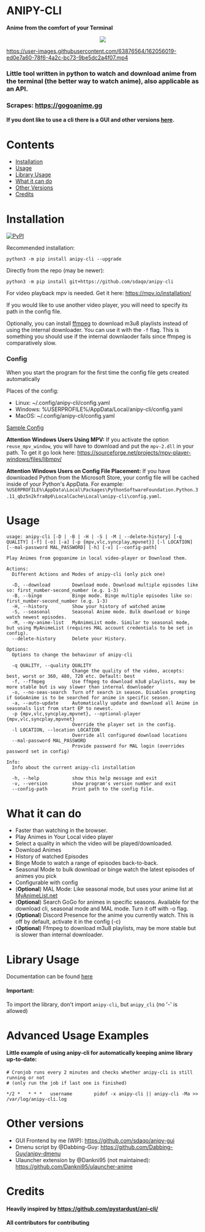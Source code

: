 # ANIPY-CLI
**Anime from the comfort of your Terminal**

<p align="center"><img src="https://github.com/sdaqo/anipy-cli/assets/63876564/f0ce4cb9-ef82-4045-8392-8aefc40a7ec6" /> </p>



https://user-images.githubusercontent.com/63876564/162056019-ed0e7a60-78f6-4a2c-bc73-9be5dc2a4f07.mp4

### Little tool written in python to watch and download anime from the terminal (the better way to watch anime), also applicable as an API.

### Scrapes: https://gogoanime.gg

#### If you dont like to use a cli there is a GUI and other versions [here](#other-versions).

# Contents

- [Installation](#Installation)
- [Usage](#Usage)
- [Library Usage](#library-usage)
- [What it can do](#what-it-can-do)
- [Other Versions](#other-versions)
- [Credits](#Credits)

# Installation

<a href="https://pypi.org/project/anipy-cli/">![PyPI](https://img.shields.io/pypi/v/anipy-cli?style=for-the-badge)</a>

Recommended installation:

`python3 -m pip install anipy-cli --upgrade`

Directly from the repo (may be newer):

`python3 -m pip install git+https://github.com/sdaqo/anipy-cli`

For video playback mpv is needed. Get it here: https://mpv.io/installation/

If you would like to use another video player, you will need to specify its path in the config file.

Optionally, you can install [ffmpeg](https://ffmpeg.org/download.html) to download m3u8 playlists instead of using the internal downloader. You can use it with the `-f` flag. This is something you should use if the internal downlaoder fails since ffmpeg is comparatively slow.

### Config

When you start the program for the first time the config file gets created automatically

Places of the config:

- Linux: ~/.config/anipy-cli/config.yaml
- Windows: %USERPROFILE%/AppData/Local/anipy-cli/config.yaml
- MacOS: ~/.config/anipy-cli/config.yaml

[Sample Config](https://github.com/sdaqo/anipy-cli/blob/master/docs/sample_config.yaml)

**Attention Windows Users Using MPV:** If you activate the option `reuse_mpv_window`, you will have to download and put the `mpv-2.dll` in your path. To get it go look here: https://sourceforge.net/projects/mpv-player-windows/files/libmpv/

**Attention Windows Users on Config File Placement:** If you have downloaded Python from the Microsoft Store, your config file will be cached inside of your Python's AppData. For example: `%USERPROFILE%\AppData\Local\Packages\PythonSoftwareFoundation.Python.3.11_qbz5n2kfra8p0\LocalCache\Local\anipy-cli\config.yaml`.

# Usage

```
usage: anipy-cli [-D | -B | -H | -S | -M | --delete-history] [-q QUALITY] [-f] [-o] [-a] [-p {mpv,vlc,syncplay,mpvnet}] [-l LOCATION] [--mal-password MAL_PASSWORD] [-h] [-v] [--config-path]

Play Animes from gogoanime in local video-player or Download them.

Actions:
  Different Actions and Modes of anipy-cli (only pick one)

  -D, --download        Download mode. Download multiple episodes like so: first_number-second_number (e.g. 1-3)
  -B, --binge           Binge mode. Binge multiple episodes like so: first_number-second_number (e.g. 1-3)
  -H, --history         Show your history of watched anime
  -S, --seasonal        Seasonal Anime mode. Bulk download or binge watch newest episodes.
  -M, --my-anime-list   MyAnimeList mode. Similar to seasonal mode, but using MyAnimeList (requires MAL account credentials to be set in config).
  --delete-history      Delete your History.

Options:
  Options to change the behaviour of anipy-cli

  -q QUALITY, --quality QUALITY
                        Change the quality of the video, accepts: best, worst or 360, 480, 720 etc. Default: best
  -f, --ffmpeg          Use ffmpeg to download m3u8 playlists, may be more stable but is way slower than internal downloader
  -o, --no-seas-search  Turn off search in season. Disables prompting if GoGoAnime is to be searched for anime in specific season.
  -a, --auto-update     Automatically update and download all Anime in seasonals list from start EP to newest.
  -p {mpv,vlc,syncplay,mpvnet}, --optional-player {mpv,vlc,syncplay,mpvnet}
                        Override the player set in the config.
  -l LOCATION, --location LOCATION
                        Override all configured download locations
  --mal-password MAL_PASSWORD
                        Provide password for MAL login (overrides password set in config)

Info:
  Info about the current anipy-cli installation

  -h, --help            show this help message and exit
  -v, --version         show program's version number and exit
  --config-path         Print path to the config file.
```

# What it can do

- Faster than watching in the browser.
- Play Animes in Your Local video player
- Select a quality in which the video will be played/downloaded.
- Download Animes
- History of watched Episodes
- Binge Mode to watch a range of episodes back-to-back.
- Seasonal Mode to bulk download or binge watch the latest episodes of animes you pick
- Configurable with config
- (**Optional**) MAL Mode: Like seasonal mode, but uses your anime list at [MyAnimeList.net](https://myanimelist.net/)
- (**Optional**) Search GoGo for animes in specific seasons. Available for the download cli, seasonal mode and MAL mode. Turn it off with -o flag.
- (**Optional**) Discord Presence for the anime you currently watch. This is off by default, activate it in the config (-c)
- (**Optional**) Ffmpeg to download m3u8 playlists, may be more stable but is slower than internal downloader.

# Library Usage

Documentation can be found [here](https://github.com/sdaqo/anipy-cli/blob/master/docs/anipycli_as_lib.py)

#### Important:

To import the library, don't import `anipy-cli`, but `anipy_cli` (no '-' is allowed)

# Advanced Usage Examples
#### Little example of using anipy-cli for automatically keeping anime library up-to-date:
```
# Cronjob runs every 2 minutes and checks whether anipy-cli is still running or not
# (only run the job if last one is finished)

*/2 *   * * *   username        pidof -x anipy-cli || anipy-cli -Ma >> /var/log/anipy-cli.log
```

# Other versions

- GUI Frontend by me (WIP): https://github.com/sdaqo/anipy-gui
- Dmenu script by @Dabbing-Guy: https://github.com/Dabbing-Guy/anipy-dmenu
- Ulauncher extension by @Dankni95 (not maintained):
  https://github.com/Dankni95/ulauncher-anime

# Credits

#### Heavily inspired by https://github.com/pystardust/ani-cli/

#### All contributors for contributing
